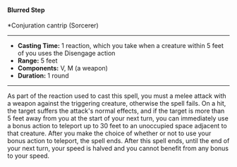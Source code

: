 #### Blurred Step
*Conjuration cantrip (Sorcerer)
___
- **Casting Time:** 1 reaction, which you take when a creature within 5 feet of you uses the Disengage action
- **Range:** 5 feet
- **Components:** V, M (a weapon)
- **Duration:** 1 round
---
As part of the reaction used to cast this spell, you
must a melee attack with a weapon against the
triggering creature, otherwise the spell fails. On a
hit, the target suffers the attack's normal effects,
and if the target is more than 5 feet away from you
at the start of your next turn, you can immediately
use a bonus action to teleport up to 30 feet to an
unoccupied space adjacent to that creature. After
you make the choice of whether or not to use your
bonus action to teleport, the spell ends. After this
spell ends, until the end of your next turn, your
speed is halved and you cannot benefit from any
bonus to your speed.

